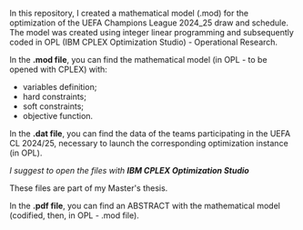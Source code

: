 In this repository, I created a mathematical model (.mod) for the optimization of the UEFA Champions League 2024_25 draw and schedule.
The model was created using integer linear programming and subsequently coded in OPL (IBM CPLEX Optimization Studio) - Operational Research.

In the **.mod file**, you can find the mathematical model (in OPL - to be opened with CPLEX) with:
- variables definition;
- hard constraints;
- soft constraints;
- objective function.

In the **.dat file**, you can find the data of the teams participating in the UEFA CL 2024/25, necessary to launch the corresponding optimization instance (in OPL).

*I suggest to open the files with **IBM CPLEX Optimization Studio***

These files are part of my Master's thesis. 

In the **.pdf file**, you can find an ABSTRACT with the mathematical model (codified, then, in OPL - .mod file).


